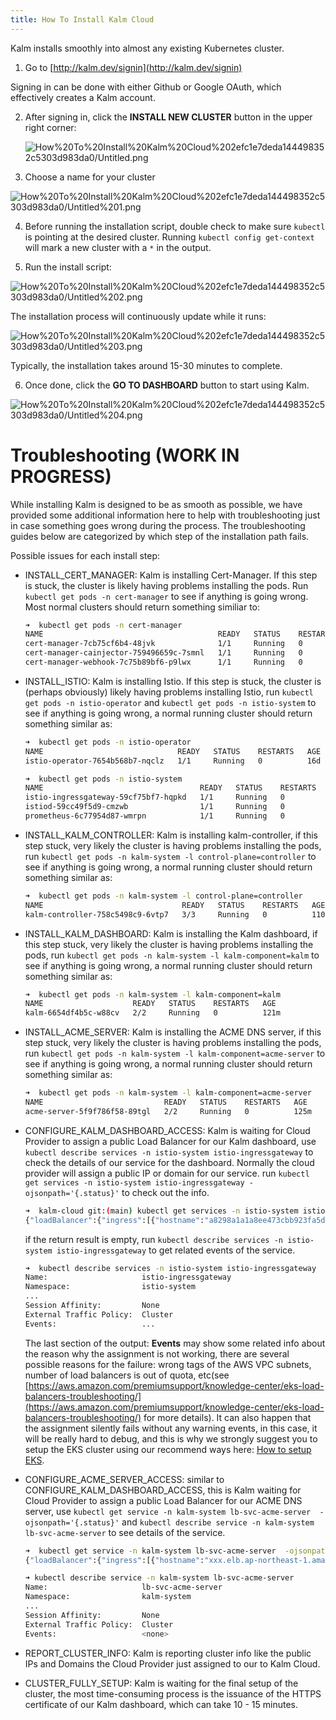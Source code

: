 ```yaml
---
title: How To Install Kalm Cloud
---
```


Kalm installs smoothly into almost any existing Kubernetes cluster.

1. Go to [http://kalm.dev/signin](http://kalm.dev/signin)

Signing in can be done with either Github or Google OAuth, which effectively creates a Kalm account.

2. After signing in, click the **INSTALL NEW CLUSTER** button in the upper right corner:

    ![How%20To%20Install%20Kalm%20Cloud%202efc1e7deda144498352c5303d983da0/Untitled.png](../assets/kalm-cloud-1-new-cluster.png)

3. Choose a name for your cluster

![How%20To%20Install%20Kalm%20Cloud%202efc1e7deda144498352c5303d983da0/Untitled%201.png](../assets/kalm-cloud-2-cluster-name.png)

4. Before running the installation script, double check to make sure `kubectl` is pointing at the desired cluster. Running `kubectl config get-context` will mark a new cluster with a `*` in the output.

5.  Run the install script:

![How%20To%20Install%20Kalm%20Cloud%202efc1e7deda144498352c5303d983da0/Untitled%202.png](../assets/kalm-cloud-3-install-script.png)

The installation process will continuously update while it runs:

![How%20To%20Install%20Kalm%20Cloud%202efc1e7deda144498352c5303d983da0/Untitled%203.png](../assets/kalm-cloud-4-installing.png)

Typically, the installation takes around 15-30 minutes to complete.

6. Once done, click the **GO TO DASHBOARD** button to start using Kalm.

![How%20To%20Install%20Kalm%20Cloud%202efc1e7deda144498352c5303d983da0/Untitled%204.png](../assets/kalm-cloud-5-install-succeed.png)

# Troubleshooting (WORK IN PROGRESS)

While installing Kalm is designed to be as smooth as possible, we have provided some additional information here to help with troubleshooting just in case something goes wrong during the process. The troubleshooting guides below are categorized by which step of the installation path fails.

Possible issues for each install step:

- INSTALL_CERT_MANAGER: Kalm is installing Cert-Manager. If this step is stuck, the cluster is likely having problems installing the pods. Run `kubectl get pods -n cert-manager` to see if anything is going wrong. Most normal clusters should return something similiar to:

    ```bash
    ➜  kubectl get pods -n cert-manager
    NAME                                       READY   STATUS    RESTARTS   AGE
    cert-manager-7cb75cf6b4-48jvk              1/1     Running   0          29d
    cert-manager-cainjector-759496659c-7smnl   1/1     Running   0          29d
    cert-manager-webhook-7c75b89bf6-p9lwx      1/1     Running   0          29d
    ```

- INSTALL_ISTIO: Kalm is installing Istio. If this step is stuck, the cluster is (perhaps obviously) likely having problems installing Istio, run `kubectl get pods -n istio-operator` and `kubectl get pods -n istio-system` to see if anything is going wrong, a normal running cluster should return something similar as:

    ```bash
    ➜  kubectl get pods -n istio-operator
    NAME                              READY   STATUS    RESTARTS   AGE
    istio-operator-7654b568b7-nqclz   1/1     Running   0          16d

    ➜  kubectl get pods -n istio-system
    NAME                                   READY   STATUS    RESTARTS   AGE
    istio-ingressgateway-59cf75bf7-hqpkd   1/1     Running   0          16d
    istiod-59cc49f5d9-cmzwb                1/1     Running   0          16d
    prometheus-6c77954d87-wmrpn            1/1     Running   0          16d
    ```

- INSTALL_KALM_CONTROLLER: Kalm is installing kalm-controller, if this step stuck, very likely the cluster is having problems installing the pods, run `kubectl get pods -n kalm-system -l control-plane=controller` to see if anything is going wrong, a normal running cluster should return something similar as:

    ```bash
    ➜  kubectl get pods -n kalm-system -l control-plane=controller
    NAME                               READY   STATUS    RESTARTS   AGE
    kalm-controller-758c5498c9-6vtp7   3/3     Running   0          110m
    ```

- INSTALL_KALM_DASHBOARD: Kalm is installing the Kalm dashboard, if this step stuck, very likely the cluster is having problems installing the pods, run `kubectl get pods -n kalm-system -l kalm-component=kalm` to see if anything is going wrong, a normal running cluster should return something similar as:

    ```bash
    ➜  kubectl get pods -n kalm-system -l kalm-component=kalm
    NAME                    READY   STATUS    RESTARTS   AGE
    kalm-6654df4b5c-w88cv   2/2     Running   0          121m
    ```

- INSTALL_ACME_SERVER: Kalm is installing the ACME DNS server, if this step stuck, very likely the cluster is having problems installing the pods, run `kubectl get pods -n kalm-system -l kalm-component=acme-server` to see if anything is going wrong, a normal running cluster should return something similar as:

    ```bash
    ➜  kubectl get pods -n kalm-system -l kalm-component=acme-server
    NAME                           READY   STATUS    RESTARTS   AGE
    acme-server-5f9f786f58-89tgl   2/2     Running   0          125m
    ```

- CONFIGURE_KALM_DASHBOARD_ACCESS: Kalm is waiting for Cloud Provider to assign a public Load Balancer for our Kalm dashboard, use `kubectl describe services -n istio-system istio-ingressgateway` to check the details of our service for the dashboard. Normally the cloud provider will assign a public IP or domain for our service. run `kubectl get services -n istio-system istio-ingressgateway -ojsonpath='{.status}'` to check out the info.

    ```bash
    ➜  kalm-cloud git:(main) kubectl get services -n istio-system istio-ingressgateway -ojsonpath='{.status}'
    {"loadBalancer":{"ingress":[{"hostname":"a8298a1a1a8ee473cbb923fa5de3576c-60911533.ap-northeast-1.elb.amazonaws.com"}]}}
    ```

    if the return result is empty, run `kubectl describe services -n istio-system istio-ingressgateway` to get related events of the service.

    ```bash
    ➜  kubectl describe services -n istio-system istio-ingressgateway
    Name:                     istio-ingressgateway
    Namespace:                istio-system
    ...
    Session Affinity:         None
    External Traffic Policy:  Cluster
    Events:                   ...
    ```

    The last section of the output: **Events** may show some related info about the reason why the assignment is not working, there are several possible reasons for the failure: wrong tags of the AWS VPC subnets, number of load balancers is out of quota, etc(see [https://aws.amazon.com/premiumsupport/knowledge-center/eks-load-balancers-troubleshooting/](https://aws.amazon.com/premiumsupport/knowledge-center/eks-load-balancers-troubleshooting/) for more details). It can also happen that the assignment silently fails without any warning events, in this case, it will be really hard to debug, and this is why we strongly suggest you to setup the EKS cluster using our recommend ways here: [How to setup EKS](eks).

- CONFIGURE_ACME_SERVER_ACCESS: similar to CONFIGURE_KALM_DASHBOARD_ACCESS, this is Kalm waiting for Cloud Provider to assign a public Load Balancer for our ACME DNS server, use `kubectl get service -n kalm-system lb-svc-acme-server  -ojsonpath='{.status}'` and `kubectl describe service -n kalm-system lb-svc-acme-server` to see details of the service.

    ```bash
    ➜  kubectl get service -n kalm-system lb-svc-acme-server  -ojsonpath='{.status}'
    {"loadBalancer":{"ingress":[{"hostname":"xxx.elb.ap-northeast-1.amazonaws.com"}]}

    ➜ kubectl describe service -n kalm-system lb-svc-acme-server
    Name:                     lb-svc-acme-server
    Namespace:                kalm-system
    ...
    Session Affinity:         None
    External Traffic Policy:  Cluster
    Events:                   <none>
    ```

- REPORT_CLUSTER_INFO: Kalm is reporting cluster info like the public IPs and Domains the Cloud Provider just assigned to our to Kalm Cloud.
- CLUSTER_FULLY_SETUP: Kalm is waiting for the final setup of the cluster, the most time-consuming process is the issuance of the HTTPS certificate of our Kalm dashboard, which can take 10 - 15 minutes.
